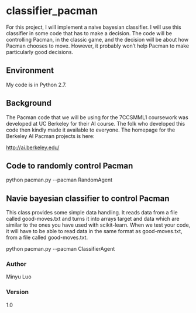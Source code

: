# classifier_pacman

For this project, I will implement a naive bayesian classifier. I will use this classifier in some code that has to make a decision. The code will be controlling Pacman, in the classic game, and the decision will be about how Pacman chooses to move. However, it probably won’t help Pacman to make particularly good decisions.

## Environment

My code is in Python 2.7.

## Background

The Pacman code that we will be using for the 7CCSMML1 coursework was developed at UC Berkeley for their AI course. The folk who developed this code then kindly made it available to everyone. The homepage for the Berkeley AI Pacman projects is here:

http://ai.berkeley.edu/


## Code to randomly control Pacman

python pacman.py --pacman RandomAgent

## Navie bayesian classifier to control Pacman

This class provides some simple data handling. It reads data from a file called good-moves.txt and turns it into arrays target and data which are similar to the ones you have used with scikit-learn. When we test your code, it will have to be able to read data in the same format as good-moves.txt, from a file called good-moves.txt.

python pacman.py --pacman ClassifierAgent


### Author

Minyu Luo


### Version

1.0
